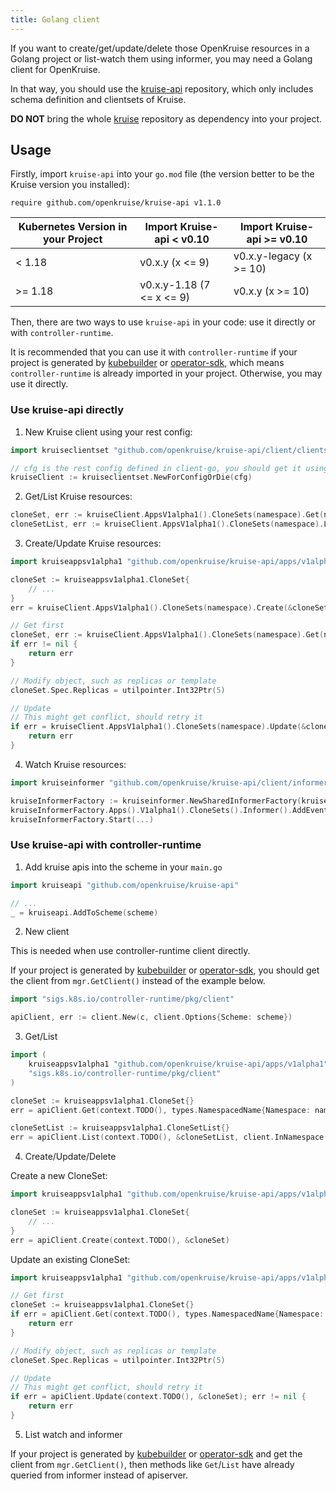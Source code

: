 ```yaml
---
title: Golang client
---
```


If you want to create/get/update/delete those OpenKruise resources in a Golang project or list-watch them using informer,
you may need a Golang client for OpenKruise.

In that way, you should use the [kruise-api](https://github.com/openkruise/kruise-api) repository,
which only includes schema definition and clientsets of Kruise.

**DO NOT** bring the whole [kruise](https://github.com/openkruise/kruise) repository as dependency into your project.

## Usage

Firstly, import `kruise-api` into your `go.mod` file (the version better to be the Kruise version you installed):

```
require github.com/openkruise/kruise-api v1.1.0
```

| Kubernetes Version in your Project | Import Kruise-api < v0.10    | Import Kruise-api >= v0.10   |
| ---------------------------------- | ---------------------------- | ---------------------------- |
| < 1.18                             | v0.x.y (x <= 9)              | v0.x.y-legacy (x >= 10)      |
| >= 1.18                            | v0.x.y-1.18 (7 <= x <= 9)    | v0.x.y (x >= 10)             |

Then, there are two ways to use `kruise-api` in your code: use it directly or with `controller-runtime`.

It is recommended that you can use it with `controller-runtime` if your project is generated by
[kubebuilder](https://github.com/kubernetes-sigs/kubebuilder) or [operator-sdk](https://github.com/operator-framework/operator-sdk),
which means `controller-runtime` is already imported in your project.
Otherwise, you may use it directly.

### Use kruise-api directly

1. New Kruise client using your rest config:

```go
import kruiseclientset "github.com/openkruise/kruise-api/client/clientset/versioned"

// cfg is the rest config defined in client-go, you should get it using kubeconfig or serviceaccount
kruiseClient := kruiseclientset.NewForConfigOrDie(cfg)
```

2. Get/List Kruise resources:

```go
cloneSet, err := kruiseClient.AppsV1alpha1().CloneSets(namespace).Get(name, metav1.GetOptions{})
cloneSetList, err := kruiseClient.AppsV1alpha1().CloneSets(namespace).List(metav1.ListOptions{})
```

3. Create/Update Kruise resources:

```go
import kruiseappsv1alpha1 "github.com/openkruise/kruise-api/apps/v1alpha1"

cloneSet := kruiseappsv1alpha1.CloneSet{
    // ...
}
err = kruiseClient.AppsV1alpha1().CloneSets(namespace).Create(&cloneSet, metav1.CreateOptions)
```

```go
// Get first
cloneSet, err := kruiseClient.AppsV1alpha1().CloneSets(namespace).Get(name, metav1.GetOptions{})
if err != nil {
    return err
}

// Modify object, such as replicas or template
cloneSet.Spec.Replicas = utilpointer.Int32Ptr(5)

// Update
// This might get conflict, should retry it
if err = kruiseClient.AppsV1alpha1().CloneSets(namespace).Update(&cloneSet, metav1.UpdateOptions); err != nil {
    return err
}
```

4. Watch Kruise resources:

```go
import kruiseinformer "github.com/openkruise/kruise-api/client/informers/externalversions"

kruiseInformerFactory := kruiseinformer.NewSharedInformerFactory(kruiseClient, 0)
kruiseInformerFactory.Apps().V1alpha1().CloneSets().Informer().AddEventHandler(...)
kruiseInformerFactory.Start(...)
```

### Use kruise-api with controller-runtime

1. Add kruise apis into the scheme in your `main.go`

```go
import kruiseapi "github.com/openkruise/kruise-api"

// ...
_ = kruiseapi.AddToScheme(scheme)
```

2. New client

This is needed when use controller-runtime client directly.

If your project is generated by [kubebuilder](https://github.com/kubernetes-sigs/kubebuilder) or [operator-sdk](https://github.com/operator-framework/operator-sdk),
you should get the client from `mgr.GetClient()` instead of the example below.

```go
import "sigs.k8s.io/controller-runtime/pkg/client"

apiClient, err := client.New(c, client.Options{Scheme: scheme})
```

3. Get/List

```go
import (
    kruiseappsv1alpha1 "github.com/openkruise/kruise-api/apps/v1alpha1"
    "sigs.k8s.io/controller-runtime/pkg/client"
)

cloneSet := kruiseappsv1alpha1.CloneSet{}
err = apiClient.Get(context.TODO(), types.NamespacedName{Namespace: namespace, Name: name}, &cloneSet)

cloneSetList := kruiseappsv1alpha1.CloneSetList{}
err = apiClient.List(context.TODO(), &cloneSetList, client.InNamespace(instance.Namespace))
```

4. Create/Update/Delete

Create a new CloneSet:

```go
import kruiseappsv1alpha1 "github.com/openkruise/kruise-api/apps/v1alpha1"

cloneSet := kruiseappsv1alpha1.CloneSet{
    // ...
}
err = apiClient.Create(context.TODO(), &cloneSet)
```

Update an existing CloneSet:

```go
import kruiseappsv1alpha1 "github.com/openkruise/kruise-api/apps/v1alpha1"

// Get first
cloneSet := kruiseappsv1alpha1.CloneSet{}
if err = apiClient.Get(context.TODO(), types.NamespacedName{Namespace: namespace, Name: name}, &cloneSet); err != nil {
    return err
}

// Modify object, such as replicas or template
cloneSet.Spec.Replicas = utilpointer.Int32Ptr(5)

// Update
// This might get conflict, should retry it
if err = apiClient.Update(context.TODO(), &cloneSet); err != nil {
    return err
}
```

5. List watch and informer

If your project is generated by [kubebuilder](https://github.com/kubernetes-sigs/kubebuilder) or [operator-sdk](https://github.com/operator-framework/operator-sdk) and get the client from `mgr.GetClient()`,
then methods like `Get`/`List` have already queried from informer instead of apiserver.

